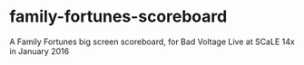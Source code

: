 # family-fortunes-scoreboard
A Family Fortunes big screen scoreboard, for Bad Voltage Live at SCaLE 14x in January 2016
